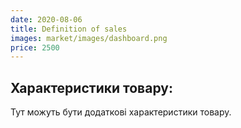 ```yaml
---
date: 2020-08-06
title: Definition of sales
images: market/images/dashboard.png
price: 2500
---
```



  <div class="product-specifications">
    <h2>Характеристики товару:</h2>
    <p>Тут можуть бути додаткові характеристики товару.</p>
  </div>